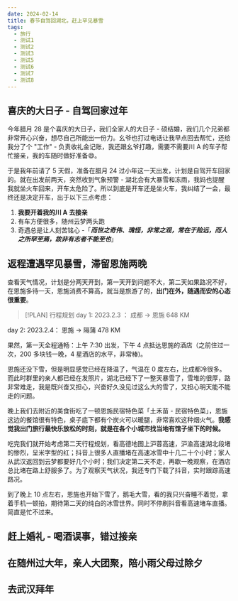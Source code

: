 ```yaml
---
date: 2024-02-14
title: 春节自驾回湖北，赶上罕见暴雪
tags:
  - 旅行
  - 测试1
  - 测试2
  - 测试3
  - 测试5
  - 测试6
  - 测试7
  - 测试8
---
```

## 喜庆的大日子 - 自驾回家过年

今年腊月 28 是个喜庆的大日子，我们全家人的大日子 - 硕结婚，我们几个兄弟都非常开心兴奋，想尽自己所能出一份力。幺爷也打过电话让我早点回去帮忙，还给我分了个 "工作" - 负责收礼金记账，我还跟幺爷打趣，需要不需要川 A 的车子帮忙接亲，我的车随时做好准备😄。

于是我年前请了 5 天假，准备在腊月 24 过小年这一天出发，计划是自驾开车回家的。就在出发前两天，突然收到气象预警 - 湖北会有大暴雪和冻雨，我妈也提醒我就坐火车回来，开车太危险了。所以到底是开车还是坐火车，我纠结了一会，最终还是决定开车，出于以下三点考虑：

1. **我要开着我的川 A 去接亲**
2. 有车方便很多，随州云梦两头跑
3. 奇遇总是让人刻苦铭心 -「_**而世之奇伟、瑰怪，非常之观，常在于险远，而人之所罕至焉，故非有志者不能至也**_」

## 返程遭遇罕见暴雪，滞留恩施两晚

查看天气情况，计划是分两天开到，第一天开到问题不大，第二天如果路况不好，在恩施多待一天，恩施消费不算高，就当是旅游了的，**出门在外，随遇而安的心态很重要**。

> [!PLAN] 行程规划
> day 1: 2023.2.3 ： 成都 -> 恩施 648 KM

day 2: 2023.2.4： 恩施 -> 隔蒲 478 KM

果然，第一天全程通畅：上午 7:30 出发，下午 4 点抵达恩施的酒店（之前住过一次，200 多块钱一晚，4 星酒店的水平，非常棒)。

恩施还没下雪，但是明显感觉已经在降温了，气温在 0 度左右，比成都冷很多。而此时群里的亲人都已经在发照片，湖北已经下了一整天暴雪了，雪堆的很厚，路非常难走，我是既兴奋又担心，兴奋好久没见过这么大的雪了，又担心明天能不能走的问题。

晚上我们去附近的美食街吃了一顿恩施民宿特色菜「土禾苗 - 民宿特色菜」，恩施这边的餐馆很有特色，桌子底下都有个炭火可以暖腿，非常喜欢这种烟火气。**我感觉我出门旅行最快乐放松的时刻，就是在各个小城市找当地有馆子坐下的时候。**

吃完我们就开始考虑第二天行程规划，看高德地图上沪蓉高速，沪渝高速湖北段堵的惨烈，呈米字型的红；抖音上很多人直播堵在高速冰雪中十几二十个小时；家人从武汉返回到云梦都要好几个小时；我们决定第二天不走，再歇一晚观察，在酒店总比堵在路上舒服多了。为了观察天气状况，我还专门下载了抖音，实时跟踪高速路况。

到了晚上 10 点左右，恩施也开始下雪了，鹅毛大雪，看的我只兴奋睡不着觉，拿着手机一顿拍，期待第二天的纯白的冰雪世界。同时不停刷抖音看高速堵车直播。简直是忙不过来。

## 赶上婚礼 - 喝酒误事，错过接亲

## 在随州过大年，亲人大团聚，陪小雨父母过除夕

## 去武汉拜年
